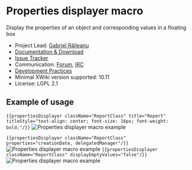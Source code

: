 # Properties displayer macro

Display the properties of an object and corresponding values in a floating box

* Project Lead: [Gabriel Răileanu](https://www.xwiki.org/xwiki/bin/view/XWiki/GabrielRaileanu)
* [Documentation & Download](https://extensions.xwiki.org/xwiki/bin/view/Extension/Properties%20displayer%20macro/)
* [Issue Tracker](https://jira.xwiki.org/browse/XMPD)
* Communication: [Forum](https://forum.xwiki.org/c/Devs), [IRC](https://dev.xwiki.org/xwiki/bin/view/Community/Chat)  
* [Development Practices](https://dev.xwiki.org/xwiki/bin/view/Main/WebHome)
* Minimal XWiki version supported: 10.11
* License: LGPL 2.1

## Example of usage
`{{propertiesDisplayer className="ReportClass" title="Report" titleStyle="text-align: center; font-size: 16px; font-weight: bold;"/}}`
![Properties displayer macro example](https://extensions.xwiki.org/xwiki/bin/download/Extension/Properties%20displayer%20macro/WebHome/PropertiesDisplayerMacro_1.png?rev=1.1)

`{{propertiesDisplayer className="ReportClass" properties="creationDate, delegatedManager"/}}`
![Properties displayer macro example](https://extensions.xwiki.org/xwiki/bin/download/Extension/Properties%20displayer%20macro/WebHome/PropertiesDisplayerMacro_2.png?rev=1.1)
`{{propertiesDisplayer className="ReportClass" displayEmptyValues="false"/}}`
![Properties displayer macro example](https://extensions.xwiki.org/xwiki/bin/download/Extension/Properties%20displayer%20macro/WebHome/PropertiesDisplayerMacro_3.png?rev=1.1)
